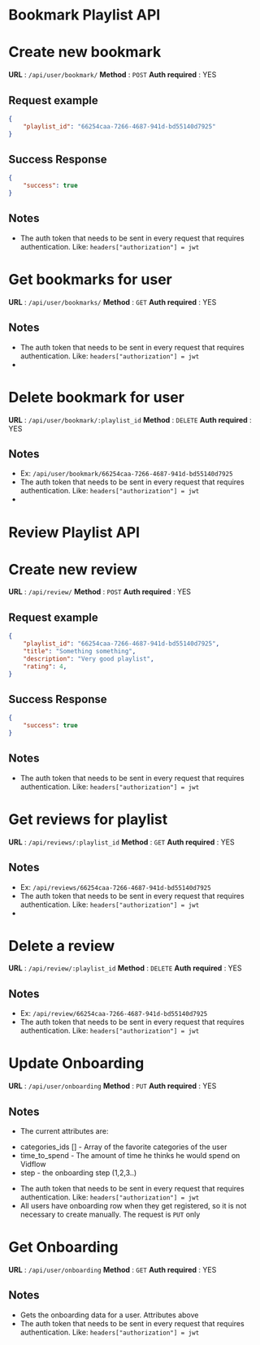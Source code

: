 # Bookmark Playlist API
# Create new bookmark
**URL** : `/api/user/bookmark/`
**Method** : `POST`
**Auth required** : YES
## Request example
```json
{
    "playlist_id": "66254caa-7266-4687-941d-bd55140d7925"
}
```
## Success Response
```json
{
    "success": true
}
```


## Notes

* The auth token that needs to be sent in every request that requires authentication. Like: `headers["authorization"] = jwt`


# Get bookmarks for user
**URL** : `/api/user/bookmarks/`
**Method** : `GET`
**Auth required** : YES
## Notes

* The auth token that needs to be sent in every request that requires authentication. Like: `headers["authorization"] = jwt`
* 
# Delete bookmark for user
**URL** : `/api/user/bookmark/:playlist_id`
**Method** : `DELETE`
**Auth required** : YES
## Notes
* Ex: `/api/user/bookmark/66254caa-7266-4687-941d-bd55140d7925`
* The auth token that needs to be sent in every request that requires authentication. Like: `headers["authorization"] = jwt`
*


# Review Playlist API
# Create new review
**URL** : `/api/review/`
**Method** : `POST`
**Auth required** : YES
## Request example
```json
{
    "playlist_id": "66254caa-7266-4687-941d-bd55140d7925",
    "title": "Something something",
    "description": "Very good playlist",
    "rating": 4,
}
```
## Success Response
```json
{
    "success": true
}
```


## Notes

* The auth token that needs to be sent in every request that requires authentication. Like: `headers["authorization"] = jwt`


# Get reviews for playlist
**URL** : `/api/reviews/:playlist_id`
**Method** : `GET`
**Auth required** : YES
## Notes
* Ex: `/api/reviews/66254caa-7266-4687-941d-bd55140d7925`
* The auth token that needs to be sent in every request that requires authentication. Like: `headers["authorization"] = jwt`
* 
# Delete a review
**URL** : `/api/review/:playlist_id`
**Method** : `DELETE`
**Auth required** : YES
## Notes
* Ex: `/api/review/66254caa-7266-4687-941d-bd55140d7925`
* The auth token that needs to be sent in every request that requires authentication. Like: `headers["authorization"] = jwt`

# Update Onboarding
**URL** : `/api/user/onboarding`
**Method** : `PUT`
**Auth required** : YES
## Notes
* The current attributes are: 
- categories_ids [] - Array of the favorite categories of the user
- time_to_spend - The amount of time he thinks he would spend on Vidflow
- step - the onboarding step (1,2,3..)
* The auth token that needs to be sent in every request that requires authentication. Like: `headers["authorization"] = jwt`
* All users have onboarding row when they get registered, so it is not necessary to create manually. The request is `PUT` only

# Get Onboarding
**URL** : `/api/user/onboarding`
**Method** : `GET`
**Auth required** : YES
## Notes
* Gets the onboarding data for a user. Attributes above
* The auth token that needs to be sent in every request that requires authentication. Like: `headers["authorization"] = jwt`
